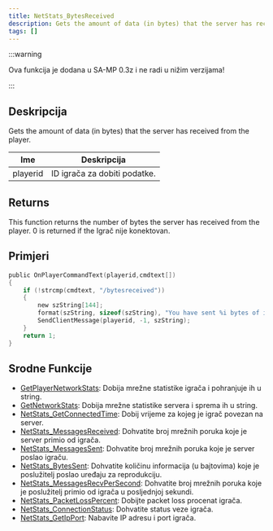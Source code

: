 ```yaml
---
title: NetStats_BytesReceived
description: Gets the amount of data (in bytes) that the server has received from the player.
tags: []
---
```


:::warning

Ova funkcija je dodana u SA-MP 0.3z i ne radi u nižim verzijama!

:::

## Deskripcija

Gets the amount of data (in bytes) that the server has received from the player.

| Ime      | Deskripcija                  |
| -------- | ---------------------------- |
| playerid | ID igrača za dobiti podatke. |

## Returns

This function returns the number of bytes the server has received from the player. 0 is returned if the Igrač nije konektovan.

## Primjeri

```c
public OnPlayerCommandText(playerid,cmdtext[])
{
    if (!strcmp(cmdtext, "/bytesreceived"))
    {
        new szString[144];
        format(szString, sizeof(szString), "You have sent %i bytes of information to the server.", NetStats_BytesReceived(playerid));
        SendClientMessage(playerid, -1, szString);
    }
    return 1;
}
```

## Srodne Funkcije

- [GetPlayerNetworkStats](GetPlayerNetworkStats): Dobija mrežne statistike igrača i pohranjuje ih u string.
- [GetNetworkStats](GetNetworkStats): Dobija mrežne statistike servera i sprema ih u string.
- [NetStats_GetConnectedTime](NetStats_GetConnectedTime): Dobij vrijeme za kojeg je igrač povezan na server.
- [NetStats_MessagesReceived](NetStats_MessagesReceived): Dohvatite broj mrežnih poruka koje je server primio od igrača.
- [NetStats_MessagesSent](NetStats_MessagesSent): Dohvatite broj mrežnih poruka koje je server poslao igraču.
- [NetStats_BytesSent](NetStats_BytesSent): Dohvatite količinu informacija (u bajtovima) koje je poslužitelj poslao uređaju za reprodukciju.
- [NetStats_MessagesRecvPerSecond](NetStats_MessagesRecvPerSecond): Dohvatite broj mrežnih poruka koje je poslužitelj primio od igrača u posljednjoj sekundi.
- [NetStats_PacketLossPercent](NetStats_PacketLossPercent): Dobijte packet loss procenat igrača.
- [NetStats_ConnectionStatus](NetStats_ConnectionStatus): Dohvatite status veze igrača.
- [NetStats_GetIpPort](NetStats_GetIpPort): Nabavite IP adresu i port igrača.
